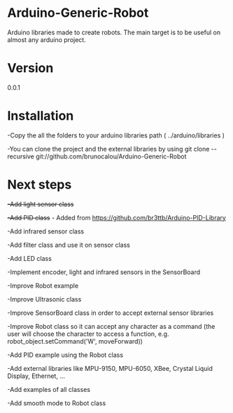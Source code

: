 Arduino-Generic-Robot
=====================

Arduino libraries made to create robots. The main target is to be useful on almost any arduino project.

Version
=====================
0.0.1

Installation
=====================

-Copy the all the folders to your arduino libraries path ( ../arduino/libraries )

-You can clone the project and the external libraries by using 
git clone --recursive git://github.com/brunocalou/Arduino-Generic-Robot

Next steps
=====================

<s>-Add light sensor class</s>

<s>-Add PID class</s> - Added from https://github.com/br3ttb/Arduino-PID-Library

-Add infrared sensor class

-Add filter class and use it on sensor class

-Add LED class

-Implement encoder, light and infrared sensors in the SensorBoard

-Improve Robot example

-Improve Ultrasonic class

-Improve SensorBoard class in order to accept external sensor libraries

-Improve Robot class so it can accept any character as a command (the user will choose the character to access a function, e.g. robot_object.setCommand('W', moveForward))

-Add PID example using the Robot class

-Add external libraries like MPU-9150, MPU-6050, XBee, Crystal Liquid Display, Ethernet, ...

-Add examples of all classes

-Add smooth mode to Robot class
